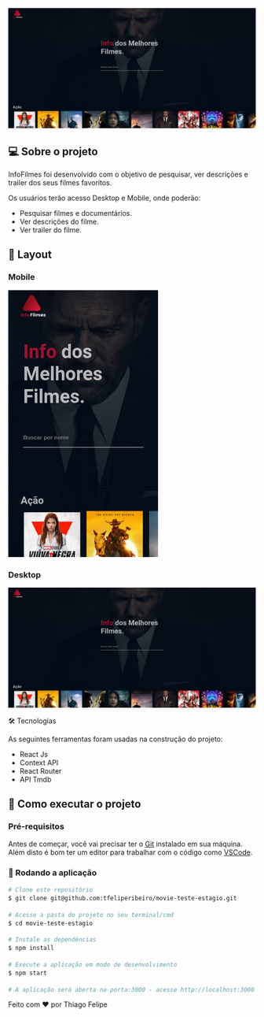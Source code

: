 <img src="src/images/desktop.png" alt="Banner do Projeto"/>

## 💻 Sobre o projeto

InfoFilmes foi desenvolvido com o objetivo
de pesquisar, ver descrições e trailer dos seus filmes favoritos.

Os usuários terão acesso Desktop e Mobile, onde poderão:

- Pesquisar filmes e documentários.
- Ver descrições do filme.
- Ver trailer do filme.

## 🎨 Layout

### Mobile

<img src="src/images/mobile.png"/>

### Desktop

<img src="src/images/desktop.png"/>

🛠 Tecnologias

As seguintes ferramentas foram usadas na construção do projeto:

- React Js
- Context API
- React Router
- API Tmdb

## 🚀 Como executar o projeto

### Pré-requisitos

Antes de começar, você vai precisar ter o [Git](https://git-scm.com) instalado em sua máquina.
Além disto é bom ter um editor para trabalhar com o código como [VSCode](https://code.visualstudio.com/).

### 🧭 Rodando a aplicação

```bash
# Clone este repositório
$ git clone git@github.com:tfeliperibeiro/movie-teste-estagio.git

# Acesse a pasta do projeto no seu terminal/cmd
$ cd movie-teste-estagio

# Instale as dependências
$ npm install

# Execute a aplicação em modo de desenvolvimento
$ npm start

# A aplicação será aberta na porta:3000 - acesse http://localhost:3000
```

Feito com ❤️ por Thiago Felipe

